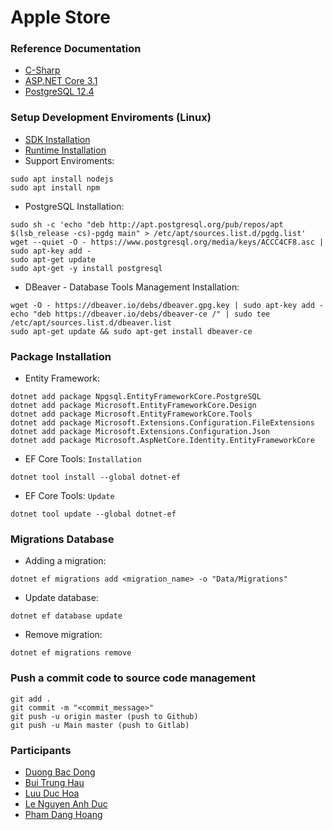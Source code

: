 # Apple Store #


### Reference Documentation ###
- [C-Sharp](https://docs.microsoft.com/en-us/dotnet/csharp/)
- [ASP.NET Core 3.1](https://docs.microsoft.com/en-us/aspnet/core/?view=aspnetcore-3.1)
- [PostgreSQL 12.4](https://www.postgresql.org/docs/)


### Setup Development Enviroments (Linux) ###
- [SDK Installation](https://docs.microsoft.com/en-us/dotnet/core/install/linux-ubuntu#2004-)
- [Runtime Installation](https://docs.microsoft.com/en-us/dotnet/core/install/linux-ubuntu#2004-)
- Support Enviroments:

```
sudo apt install nodejs
sudo apt install npm
```

- PostgreSQL Installation:
```
sudo sh -c 'echo "deb http://apt.postgresql.org/pub/repos/apt $(lsb_release -cs)-pgdg main" > /etc/apt/sources.list.d/pgdg.list'
wget --quiet -O - https://www.postgresql.org/media/keys/ACCC4CF8.asc | sudo apt-key add -
sudo apt-get update
sudo apt-get -y install postgresql
```

- DBeaver - Database Tools Management Installation:
```
wget -O - https://dbeaver.io/debs/dbeaver.gpg.key | sudo apt-key add -
echo "deb https://dbeaver.io/debs/dbeaver-ce /" | sudo tee /etc/apt/sources.list.d/dbeaver.list
sudo apt-get update && sudo apt-get install dbeaver-ce
```


### Package Installation ###
* Entity Framework:
```
dotnet add package Npgsql.EntityFrameworkCore.PostgreSQL
dotnet add package Microsoft.EntityFrameworkCore.Design
dotnet add package Microsoft.EntityFrameworkCore.Tools
dotnet add package Microsoft.Extensions.Configuration.FileExtensions
dotnet add package Microsoft.Extensions.Configuration.Json
dotnet add package Microsoft.AspNetCore.Identity.EntityFrameworkCore
```

* EF Core Tools: `Installation`
```
dotnet tool install --global dotnet-ef
```

* EF Core Tools: `Update`
```
dotnet tool update --global dotnet-ef
```


### Migrations Database ###
- Adding a migration:
```
dotnet ef migrations add <migration_name> -o "Data/Migrations"
```

- Update database:
```
dotnet ef database update
```

- Remove migration:
```
dotnet ef migrations remove
```


### Push a commit code to source code management ###
```
git add .
git commit -m "<commit_message>"
git push -u origin master (push to Github)
git push -u Main master (push to Gitlab)
```


### Participants ###
- [Duong Bac Dong](https://github.com/Bacdong)
- [Bui Trung Hau](https://github.com/BuiTrungHau1312)
- [Luu Duc Hoa](https://github.com/Luuduchoa2504)
- [Le Nguyen Anh Duc](https://github.com/)
- [Pham Dang Hoang](https://github.com/PhamDangHoang1211)
